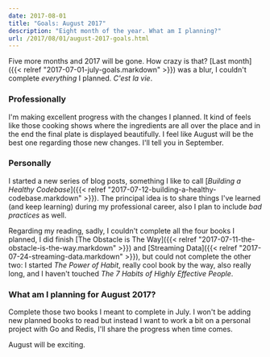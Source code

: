 ```yaml
---
date: 2017-08-01
title: "Goals: August 2017"
description: "Eight month of the year. What am I planning?"
url: /2017/08/01/august-2017-goals.html
---
```


Five more months and 2017 will be gone. How crazy is that? [Last month]({{< relref "2017-07-01-july-goals.markdown" >}}) was a blur, I couldn't complete _everything_ I planned. _C'est la vie_.
 
### Professionally

I'm making excellent progress with the changes I planned. It kind of feels like those cooking shows where the ingredients are all over the place and in the end the final plate is displayed beautifully. I feel like August will be the best one regarding those new changes. I'll tell you in September.

### Personally

I started a new series of blog posts, something I like to call [_Building a Healthy Codebase_]({{< relref "2017-07-12-building-a-healthy-codebase.markdown" >}}). The principal idea is to share things I've learned (and keep learning) during my professional career, also I plan to include _bad practices_ as well.

Regarding my reading, sadly, I couldn't complete all the four books I planned, I did finish [The Obstacle is The Way]({{< relref "2017-07-11-the-obstacle-is-the-way.markdown" >}}) and [Streaming Data]({{< relref "2017-07-24-streaming-data.markdown" >}}), but could not complete the other two: I started _The Power of Habit_, really cool book by the way, also really long, and I haven't touched _The 7 Habits of Highly Effective People_.

### What am I planning for August 2017?

Complete those two books I meant to complete in July. I won't be adding new planned books to read but instead I want to work a bit on a personal project with Go and Redis, I'll share the progress when time comes.

August will be exciting.
